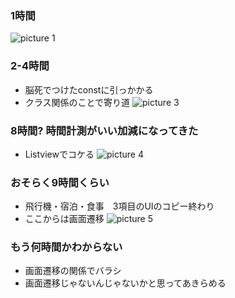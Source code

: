 ### 1時間
![picture 1](../作業記録/8d0765e1ca779a8f9b38bc79ef3ebd51a923f6e26c77d2c96289195f44d2b69f.png)

### 2-4時間
- 脳死でつけたconstに引っかかる
- クラス関係のことで寄り道
![picture 3](../作業記録/d37173532d35809b8e4444c45a71341736bb94bbf2fa617722a5cf21086a2e5d.png)  

### 8時間? 時間計測がいい加減になってきた
- Listviewでコケる
![picture 4](../作業記録/df4d83fda0737fb43bbf6d447015945b56a3ac5567167ce583ff0a15a7554f2e.png)  

### おそらく9時間くらい
- 飛行機・宿泊・食事　3項目のUIのコピー終わり
- ここからは画面遷移
![picture 5](../作業記録/16b19b46c6d1dc92123a9274ae6872644f10af20256b4866dff5201a85f8cdea.png)  

### もう何時間かわからない
- 画面遷移の関係でバラシ
- 画面遷移じゃないんじゃないかと思ってあきらめる